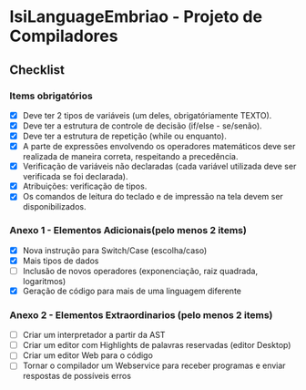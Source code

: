 # IsiLanguageEmbriao - Projeto de Compiladores

## Checklist

### Items obrigatórios

- [x] Deve ter 2 tipos de variáveis (um deles, obrigatóriamente TEXTO).
- [x] Deve ter a estrutura de controle de decisão (if/else - se/senão).
- [x] Deve ter a estrutura de repetição (while ou enquanto).
- [x] A parte de expressões envolvendo os operadores matemáticos deve 
ser realizada de maneira correta, respeitando a precedência.
- [x] Verificação de variáveis não declaradas (cada variável utilizada deve ser
verificada se foi declarada).
- [x] Atribuições: verificação de tipos.
- [x] Os comandos de leitura do teclado e de impressão na tela devem ser disponibilizados.

### Anexo 1 - Elementos Adicionais(pelo menos 2 items)

- [x] Nova instrução para Switch/Case (escolha/caso)
- [x] Mais tipos de dados
- [ ] Inclusão de novos operadores (exponenciação, raiz quadrada, logaritmos)
- [x] Geração de código para mais de uma linguagem diferente

### Anexo 2 - Elementos Extraordinarios (pelo menos 2 items)

- [ ] Criar um interpretador a partir da AST
- [ ] Criar um editor com Highlights de palavras reservadas (editor Desktop)
- [ ] Criar um editor Web para o código
- [ ] Tornar o compilador um Webservice para receber programas e enviar respostas de possíveis erros
